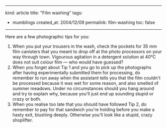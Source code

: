 -----
kind: article
title: "Film washing"
tags:
- mumblings
created_at: 2004/12/09
permalink: film-washing
toc: false
-----

<p>Here are a few photographic tips for you:</p>

<ol>
<li>When you put your trousers in the wash, check the pockets for 35 mm film canisters that you meant to drop off at the photo processors on your way through town. Vigourous agitation in a detergent solution at 40&deg;C does not suit colour film &mdash; who would have guessed?</li>
<li>When you forget about Tip 1 and you go to pick up the photographs after having experimentally submitted them for processing, do remember to run away when the assistant tells you that the film couldn't be processed because it was wet for some reason, and also smelled of summer meadows. Under no circumstances should you hang around and try to explain why, because you'll just end up sounding stupid or crazy or both.</li>
<li>When you realise too late that you should have followed Tip 2, do remember to pay for that sandwich you're holding before you make a hasty exit, blushing deeply. Otherwise you'll look like a stupid, crazy shoplifter.</li>
</ol>


